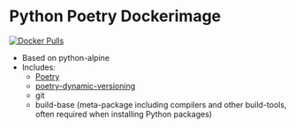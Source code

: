 # Python Poetry Dockerimage

[![Docker Pulls](https://img.shields.io/docker/pulls/ermescs/poetry.svg)](https://hub.docker.com/r/ermescs/poetry/)

* Based on python-alpine
* Includes:
    * [Poetry](https://python-poetry.org/)
    * [poetry-dynamic-versioning](https://github.com/mtkennerly/poetry-dynamic-versioning)
    * git
    * build-base (meta-package including compilers and other build-tools, often required when installing Python packages)
